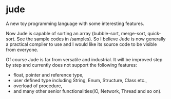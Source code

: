 # jude
A new toy programming language with some interesting features.

Now Jude is capable of sorting an array (bubble-sort, merge-sort, quick-sort. See the sample codes in /samples). So I believe Jude is now generally a practical compiler to use and I would like its source code to be visible from everyone.

Of course Jude is far from versatile and industrial. It will be improved step by step and currently does not support the following features:

* float, pointer and reference type,
* user defined type including String, Enum, Structure, Class etc.,
* overload of procedure,
* and many other senior functionalities(IO, Network, Thread and so on). 
